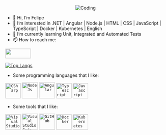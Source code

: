 <p align="center">
  <img alt="Coding" title="Coding" src="https://user-images.githubusercontent.com/13723025/198141315-37c5c602-7b52-4bbc-8376-84338233e270.gif" style="max-width: 100%;">
</p>

- 👋 Hi, I’m Felipe
- 👀 I’m interested in .NET | Angular | Node.js | HTML | CSS | JavaScript | TypeScript | Docker | Kubernetes | English
- 🌱 I’m currently learning Unit, Integrated and Automated Tests
- 📫 How to reach me:
<p>
<a href="https://www.linkedin.com/in/felipe-a-mendes" target="_blank"><img src="https://camo.githubusercontent.com/86a061108ba508ee3b237d0db831d7ef74c1b0c47235be2c39bddd743b3d5eac/68747470733a2f2f696d672e736869656c64732e696f2f62616467652f2d4c696e6b6564496e2d626c75653f7374796c653d666c61742d737175617265266c6f676f3d4c696e6b6564696e266c6f676f436f6c6f723d7768697465266c696e6b3d68747470733a2f2f7777772e6c696e6b6564696e2e636f6d2f696e2f7269636172646f616c7665737061756c612f" alt="" height="30" width="80" /></a>
</p>

[![Top Langs](https://github-readme-stats.vercel.app/api/top-langs/?username=FelipeAMendes&layout=compact)](https://github.com/FelipeAMendes/github-readme-stats)

- Some programming languages that I like:
<p dir="auto">
<code><img alt="CSharp" title="CSharp" height="48" src="https://user-images.githubusercontent.com/57419630/122697755-61ffbf80-d21c-11eb-901a-a3c4220f3ecf.png" style="max-width: 100%;"></code>
<code><img alt="Node Js" title="Node Js" height="50" src="https://user-images.githubusercontent.com/13723025/198139601-46010336-6753-4ba4-99fd-b197696f2f05.png" style="max-width: 100%;"></code>
<code><img alt="Angular" title="Angular" height="50" src="https://user-images.githubusercontent.com/13723025/198139927-5c0488df-44fb-4f2a-b77b-9167f621b045.png" style="max-width: 100%;"></code>
<code><img alt="Typescript" title="Typescript" height="48" src="https://user-images.githubusercontent.com/13723025/198140069-82b7fd5d-a04a-45ba-b42c-02bd32282460.png" style="max-width: 100%;"></code>
<code><img alt="Javascript" title="Javascript" height="48" src="https://user-images.githubusercontent.com/13723025/198140112-f9b34325-4c57-43db-b8c5-fcbb69fc269f.png" style="max-width: 100%;"></code>
</p>

- Some tools that I like:
<p dir="auto">
<code><img alt="Visual Studio" title="VS" height="48" src="https://user-images.githubusercontent.com/13723025/198142112-6635ec12-73ae-4ae3-8cef-498b49e64e04.png" style="max-width: 100%;"></code>
<code><img alt="Visual Studio Code" title="VS Code" height="50" src="https://user-images.githubusercontent.com/13723025/198140669-57adcb56-3d34-4b46-af2d-4385f5ad7acb.png" style="max-width: 100%;"></code>
<code><img alt="GitHub" title="GitHub" height="50" src="https://user-images.githubusercontent.com/13723025/198140705-3e9206f2-b333-47b9-af34-6b34aa5563c9.png" style="max-width: 100%;"></code>
<code><img alt="Docker" title="Docker" height="48" src="https://user-images.githubusercontent.com/13723025/198140763-d945b29d-7d5e-47ae-a13e-8e40689b968e.png" style="max-width: 100%;"></code>
<code><img alt="Kubernetes" title="Kubernetes" height="48" src="https://user-images.githubusercontent.com/13723025/198140792-e97a48a3-99e4-4c13-9aec-449bf1fbdb7c.png" style="max-width: 100%;"></code>
</p>

<!---
FelipeAMendes/FelipeAMendes is a ✨ special ✨ repository because its `README.md` (this file) appears on your GitHub profile.
You can click the Preview link to take a look at your changes.
--->
